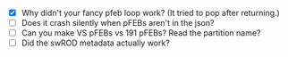 - [x] Why didn't your fancy pfeb loop work? (It tried to pop after returning.)
- [ ] Does it crash silently when pFEBs aren't in the json?
- [ ] Can you make VS pFEBs vs 191 pFEBs? Read the partition name?
- [ ] Did the swROD metadata actually work?
